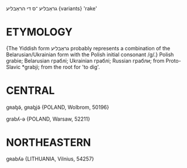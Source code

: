 גראַבליע
־ס
די
הראַבליע {variants}
'rake'

ETYMOLOGY
===========
{The Yiddish form גראַבליע probably represents a combination of the Belarusian/Ukrainian form with the Polish initial consonant /g/.}
Polish grabie; Belarusian граблі; Ukrainian граблі; Russian грабли; from Proto-Slavic *grabji; from the root for 'to dig'.

CENTRAL
========

gʀaᶀə̃, gʀaᶀjə̃ {POLAND, Wolbrom, 50196}

grabʎ-ə {POLAND, Warsaw, 52211}

NORTHEASTERN
==============

gʀabʎə {LITHUANIA, Vilnius, 54257}